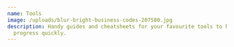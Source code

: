 ```yaml
---
name: Tools
image: /uploads/blur-bright-business-codes-207580.jpg
description: Handy guides and cheatsheets for your favourite tools to help you
  progress quickly.
---
```

